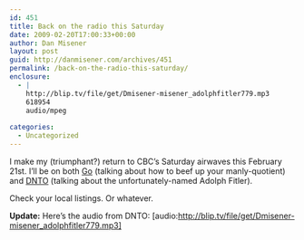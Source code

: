 ```yaml
---
id: 451
title: Back on the radio this Saturday
date: 2009-02-20T17:00:33+00:00
author: Dan Misener
layout: post
guid: http://danmisener.com/archives/451
permalink: /back-on-the-radio-this-saturday/
enclosure:
  - |
    http://blip.tv/file/get/Dmisener-misener_adolphfitler779.mp3
    618954
    audio/mpeg
    
categories:
  - Uncategorized
---
```

I make my (triumphant?) return to CBC&#8217;s Saturday airwaves this February 21st. I&#8217;ll be on both [Go](http://cbc.ca/go) (talking about how to beef up your manly-quotient) and [DNTO](http://cbc.ca/go) (talking about the unfortunately-named Adolph Fitler).

Check your local listings. Or whatever.

**Update:** Here&#8217;s the audio from DNTO: [audio:http://blip.tv/file/get/Dmisener-misener_adolphfitler779.mp3]
